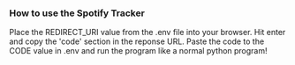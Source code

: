 ### How to use the Spotify Tracker
Place the REDIRECT_URI value from the .env file into your browser. Hit enter and copy the 'code' section in the reponse URL. Paste the code to the CODE value in .env and run the program like a normal python program!